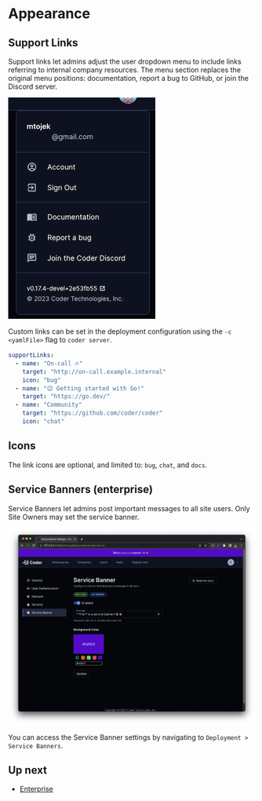 # Appearance

## Support Links


Support links let admins adjust the user dropdown menu to include links referring to internal company resources. The menu section replaces the original menu positions: documentation, report a bug to GitHub, or join the Discord server.

![support links](../images/admin/support-links.png)

Custom links can be set in the deployment configuration using the `-c <yamlFile>`
flag to `coder server`.

```yaml
supportLinks:
  - name: "On-call 🔥"
    target: "http://on-call.example.internal"
    icon: "bug"
  - name: "😉 Getting started with Go!"
    target: "https://go.dev/"
  - name: "Community"
    target: "https://github.com/coder/coder"
    icon: "chat"
```

## Icons

The link icons are optional, and limited to: `bug`, `chat`, and `docs`.


## Service Banners (enterprise)
Service Banners let admins post important messages to all site users. Only Site Owners may set the service banner.

![service banners](../images/admin/service-banners.png)

You can access the Service Banner settings by navigating to
`Deployment > Service Banners`.

## Up next

- [Enterprise](../enterprise.md)
